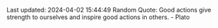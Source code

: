Last updated: 2024-04-02 15:44:49
Random Quote: Good actions give strength to ourselves and inspire good actions in others. - Plato